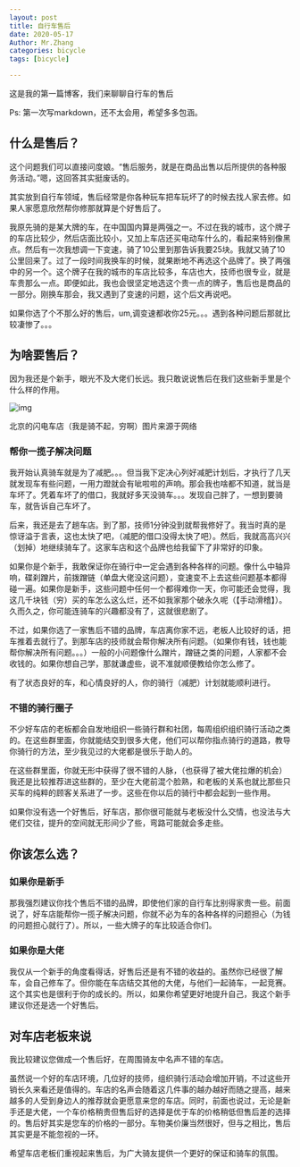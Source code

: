 ```yaml
---
layout: post
title: 自行车售后
date: 2020-05-17
Author: Mr.Zhang
categories: bicycle
tags: [bicycle]

---
```




这是我的第一篇博客，我们来聊聊自行车的售后

Ps: 第一次写markdown，还不太会用，希望多多包涵。





## 什么是售后？

这个问题我们可以直接问度娘。“售后服务，就是在商品出售以后所提供的各种服务活动。”嗯，这回答其实挺废话的。

其实放到自行车领域，售后经常是你各种玩车把车玩坏了的时候去找人家去修。如果人家愿意欣然帮你修那就算是个好售后了。



我原先骑的是某大牌的车，在中国国内算是两强之一。不过在我的城市，这个牌子的车店比较少，然后店面比较小，又加上车店还买电动车什么的，看起来特别像黑点。然后有一次我想调一下变速，骑了10公里到那告诉我要25块。我就又骑了10公里回来了。过了一段时间我换车的时候，就果断地不再选这个品牌了。换了两强中的另一个。这个牌子在我的城市的车店比较多，车店也大，技师也很专业，就是车贵那么一点。即便如此，我也会很坚定地选这个贵一点的牌子，售后也是商品的一部分。刚换车那会，我又遇到了变速的问题，这个后文再说吧。



如果你选了个不那么好的售后，um,调变速都收你25元。。。遇到各种问题后那就比较凄惨了。。。

## 为啥要售后？

因为我还是个新手，眼光不及大佬们长远。我只敢说说售后在我们这些新手里是个什么样的作用。

![img](https://timgsa.baidu.com/timg?image&quality=80&size=b9999_10000&sec=1589711232951&di=05ed7d7ab801cb906ce06e56643b1692&imgtype=0&src=http%3A%2F%2Fc2.biketo.com%2Fd%2Ffile%2Findustry%2Fbusiness%2F2018-03-02%2F1722b0a80849e312c8529e648f4633ad.jpg)

北京的闪电车店（我是骑不起，穷啊）图片来源于网络

### 帮你一揽子解决问题

我开始认真骑车就是为了减肥。。。但当我下定决心列好减肥计划后，才执行了几天就发现车有些问题，一用力蹬就会有呲啦啦的声响。那会我也啥都不知道，就当是车坏了。凭着车坏了的借口，我就好多天没骑车。。。发现自己胖了，一想到要骑车，就告诉自己车坏了。

后来，我还是去了趟车店。到了那，技师1分钟没到就帮我修好了。我当时真的是惊讶溢于言表，这也太快了吧，（减肥的借口没得太快了吧）。然后，我就高高兴兴（划掉）地继续骑车了。这家车店和这个品牌也给我留下了非常好的印象。



如果你是个新手，我敢保证你在骑行中一定会遇到各种各样的问题。像什么中轴异响，碟刹蹭片，前拨蹭链（单盘大佬没这问题），变速变不上去这些问题基本都得碰一遍。如果你是新手，这些问题中任何一个都得难你一天，你可能还会觉得，我这几千块钱（穷）买的车怎么这么烂，还不如我家那个破永久呢（【手动滑稽】）。久而久之，你可能连骑车的兴趣都没有了，这就很悲剧了。



不过，如果你选了一家售后不错的品牌，车店离你家不远，老板人比较好的话，把车推着去就行了。到那车店的技师就会帮你解决所有问题。（如果你有钱，钱也能帮你解决所有问题。。。）一般的小问题像什么蹭片，蹭链之类的问题，人家都不会收钱的。如果你想自己学，那就谦虚些，说不准就顺便教给你怎么修了。



有了状态良好的车，和心情良好的人，你的骑行（减肥）计划就能顺利进行。



### 不错的骑行圈子

不少好车店的老板都会自发地组织一些骑行群和社团，每周组织组织骑行活动之类的。在这些群里面，你就能结交到很多大佬，他们可以帮你指点骑行的道路，教导你骑行的方法，至少我见过的大佬都是很乐于助人的。



在这些群里面，你就无形中获得了很不错的人脉，（也获得了被大佬拉爆的机会）我还是比较推荐进这些群的，至少在大佬前混个脸熟，和老板的关系也就比那些只买车的纯粹的顾客关系进了一步。这些在你以后的骑行中都会起到一些作用。



如果你没有选一个好售后，好车店，那你很可能就与老板没什么交情，也没法与大佬们交往，提升的空间就无形间少了些，弯路可能就会多走些。

## 你该怎么选？

### 如果你是新手

那我强烈建议你找个售后不错的品牌，即使他们家的自行车比别得家贵一些。前面说了，好车店能帮你一揽子解决问题，你就不必为车的各种各样的问题担心（为钱的问题担心就行了）。所以，一些大牌子的车比较适合你们。

### 如果你是大佬

我仅从一个新手的角度看得话，好售后还是有不错的收益的。虽然你已经很了解车，会自己修车了。但你能在车店结交其他的大佬，与他们一起骑车，一起竞赛。这个其实也是很利于你的成长的。所以，如果你希望更好地提升自己，我这个新手建议你还是选一个好售后。

## 对车店老板来说

我比较建议您做成一个售后好，在周围骑友中名声不错的车店。



虽然说一个好的车店环境，几位好的技师，组织骑行活动会增加开销，不过这些开销长久来看还是值得的。车店的名声会随着这几件事的越办越好而随之提高，越来越多的人受到身边人的推荐就会更愿意来您的车店。同时，前面也说过，无论是新手还是大佬，一个车价格稍贵但售后好的选择是优于车的价格稍低但售后差的选择的。售后好其实是您车的价格的一部分。车物美价廉当然很好，但与之相比，售后其实更是不能忽视的一环。



希望车店老板们重视起来售后，为广大骑友提供一个更好的保证和骑车的氛围。

